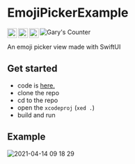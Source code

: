 # EmojiPickerExample
<a href="https://garytokman.me">
  <img align="left" alt="Gary's Medium" width="22px" src="https://cdns.iconmonstr.com/wp-content/assets/preview/2018/240/iconmonstr-medium-2.png" />
</a>
<a href="https://twitter.com/f6ary">
  <img align="left" alt="Gary's | Twitter" width="22px" src="https://raw.githubusercontent.com/peterthehan/peterthehan/master/assets/twitter.svg" />
</a>
<a href="https://www.patreon.com/6ary">
  <img align="left" alt="Gary's Medium" width="22px" src="https://user-images.githubusercontent.com/12258850/114738284-d2b6c700-9d15-11eb-8071-96fd30aa8b11.png" />
</a>
<a href="https://github.com/gtokman">
  <img align="left" alt="Gary's Counter" src="https://visitor-badge.glitch.me/badge?page_id=gtokman.EmojiPickerExample" />
</a>


<br>
<br>
An emoji picker view made with SwiftUI


## Get started
* code is [here.](./EmojiPickerExample/ContentView.swift)
* clone the repo
* cd to the repo
* open the `xcodeproj` (`xed .`)
* build and run

## Example

![2021-04-14 09 18 29](https://user-images.githubusercontent.com/12258850/114721179-b1021380-9d06-11eb-8da2-aa96638fa472.gif)

